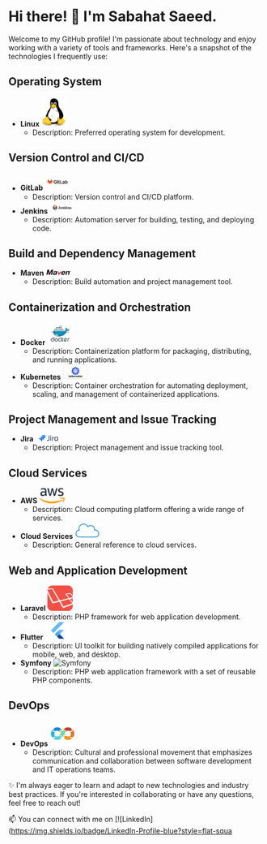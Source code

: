 # Hi there! 👋 I'm Sabahat Saeed. 

Welcome to my GitHub profile! I'm passionate about technology and enjoy working with a variety of tools and frameworks. Here's a snapshot of the technologies I frequently use:

## Operating System

- **Linux** <img src="linux.png" alt="Linux" width="50">
  - Description: Preferred operating system for development.

## Version Control and CI/CD

- **GitLab** <img src="gitlab.svg" alt="GitLab" width="50">
  - Description: Version control and CI/CD platform.
- **Jenkins** <img src="jenkins.png" alt="Jenkins" width="50">
  - Description: Automation server for building, testing, and deploying code.

## Build and Dependency Management

- **Maven** <img src="maven.png" alt="Maven" width="50">
  - Description: Build automation and project management tool.

## Containerization and Orchestration

- **Docker** <img src="docker.png" alt="Docker" width="50">
  - Description: Containerization platform for packaging, distributing, and running applications.
- **Kubernetes** <img src="kubernetes.png" alt="Kubernetes" width="50">
  - Description: Container orchestration for automating deployment, scaling, and management of containerized applications.

## Project Management and Issue Tracking

- **Jira** <img src="jira.png" alt="Jira" width="50">
  - Description: Project management and issue tracking tool.

## Cloud Services

- **AWS** <img src="aws.png" alt="AWS" width="50">
  - Description: Cloud computing platform offering a wide range of services.
- **Cloud Services** <img src="cloud.png" alt="Cloud Services" width="50">
  - Description: General reference to cloud services.

## Web and Application Development

- **Laravel** <img src="laravel.png" alt="Laravel" width="50">
  - Description: PHP framework for web application development.
- **Flutter** <img src="flutter.png" alt="Flutter" width="50">
  - Description: UI toolkit for building natively compiled applications for mobile, web, and desktop.
- **Symfony** <img src="symfony.png" alt="Symfony" width="50">
  - Description: PHP web application framework with a set of reusable PHP components.

## DevOps

- **DevOps** <img src="devops.png" alt="DevOps" width="50">
  - Description: Cultural and professional movement that emphasizes communication and collaboration between software development and IT operations teams.

✨ I'm always eager to learn and adapt to new technologies and industry best practices. If you're interested in collaborating or have any questions, feel free to reach out!

📫 You can connect with me on [![LinkedIn](https://img.shields.io/badge/LinkedIn-Profile-blue?style=flat-squa
